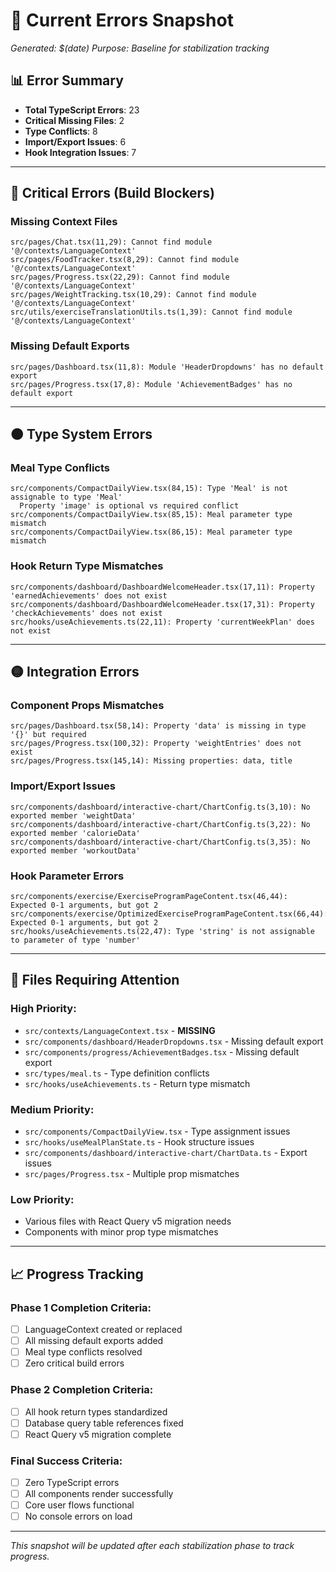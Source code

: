 
# 🐛 Current Errors Snapshot

*Generated: $(date)*
*Purpose: Baseline for stabilization tracking*

## 📊 Error Summary
- **Total TypeScript Errors**: 23
- **Critical Missing Files**: 2
- **Type Conflicts**: 8
- **Import/Export Issues**: 6
- **Hook Integration Issues**: 7

---

## 🔴 Critical Errors (Build Blockers)

### Missing Context Files
```
src/pages/Chat.tsx(11,29): Cannot find module '@/contexts/LanguageContext'
src/pages/FoodTracker.tsx(8,29): Cannot find module '@/contexts/LanguageContext'
src/pages/Progress.tsx(22,29): Cannot find module '@/contexts/LanguageContext'
src/pages/WeightTracking.tsx(10,29): Cannot find module '@/contexts/LanguageContext'
src/utils/exerciseTranslationUtils.ts(1,39): Cannot find module '@/contexts/LanguageContext'
```

### Missing Default Exports
```
src/pages/Dashboard.tsx(11,8): Module 'HeaderDropdowns' has no default export
src/pages/Progress.tsx(17,8): Module 'AchievementBadges' has no default export
```

---

## 🟠 Type System Errors

### Meal Type Conflicts
```
src/components/CompactDailyView.tsx(84,15): Type 'Meal' is not assignable to type 'Meal'
  Property 'image' is optional vs required conflict
src/components/CompactDailyView.tsx(85,15): Meal parameter type mismatch
src/components/CompactDailyView.tsx(86,15): Meal parameter type mismatch
```

### Hook Return Type Mismatches
```
src/components/dashboard/DashboardWelcomeHeader.tsx(17,11): Property 'earnedAchievements' does not exist
src/components/dashboard/DashboardWelcomeHeader.tsx(17,31): Property 'checkAchievements' does not exist
src/hooks/useAchievements.ts(22,11): Property 'currentWeekPlan' does not exist
```

---

## 🟡 Integration Errors

### Component Props Mismatches
```
src/pages/Dashboard.tsx(58,14): Property 'data' is missing in type '{}' but required
src/pages/Progress.tsx(100,32): Property 'weightEntries' does not exist
src/pages/Progress.tsx(145,14): Missing properties: data, title
```

### Import/Export Issues
```
src/components/dashboard/interactive-chart/ChartConfig.ts(3,10): No exported member 'weightData'
src/components/dashboard/interactive-chart/ChartConfig.ts(3,22): No exported member 'calorieData'
src/components/dashboard/interactive-chart/ChartConfig.ts(3,35): No exported member 'workoutData'
```

### Hook Parameter Errors
```
src/components/exercise/ExerciseProgramPageContent.tsx(46,44): Expected 0-1 arguments, but got 2
src/components/exercise/OptimizedExerciseProgramPageContent.tsx(66,44): Expected 0-1 arguments, but got 2
src/hooks/useAchievements.ts(22,47): Type 'string' is not assignable to parameter of type 'number'
```

---

## 🔧 Files Requiring Attention

### High Priority:
- `src/contexts/LanguageContext.tsx` - **MISSING**
- `src/components/dashboard/HeaderDropdowns.tsx` - Missing default export
- `src/components/progress/AchievementBadges.tsx` - Missing default export
- `src/types/meal.ts` - Type definition conflicts
- `src/hooks/useAchievements.ts` - Return type mismatch

### Medium Priority:
- `src/components/CompactDailyView.tsx` - Type assignment issues
- `src/hooks/useMealPlanState.ts` - Hook structure issues
- `src/components/dashboard/interactive-chart/ChartData.ts` - Export issues
- `src/pages/Progress.tsx` - Multiple prop mismatches

### Low Priority:
- Various files with React Query v5 migration needs
- Components with minor prop type mismatches

---

## 📈 Progress Tracking

### Phase 1 Completion Criteria:
- [ ] LanguageContext created or replaced
- [ ] All missing default exports added
- [ ] Meal type conflicts resolved
- [ ] Zero critical build errors

### Phase 2 Completion Criteria:
- [ ] All hook return types standardized
- [ ] Database query table references fixed
- [ ] React Query v5 migration complete

### Final Success Criteria:
- [ ] Zero TypeScript errors
- [ ] All components render successfully
- [ ] Core user flows functional
- [ ] No console errors on load

---

*This snapshot will be updated after each stabilization phase to track progress.*

